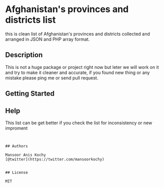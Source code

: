 # Afghanistan's provinces and districts list

this is clean list of Afghanistan's provinces and districts collected and arranged in JSON and PHP array format.

## Description

This is not a huge package or project right now but leter we will work on it and try to make it cleaner and accurate, if you found new thing or any mistake please ping me or send pull request.

## Getting Started




## Help

This list can be get better if you check the list for inconsistency or new improment
```


## Authors

Mansoor Anis Kochy
[@twitter](https://twitter.com/mansoorkochy)


## License

MIT

